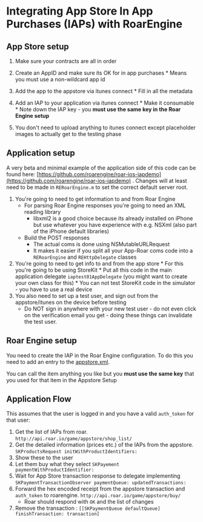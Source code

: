 # Integrating App Store In App Purchases (IAPs) with RoarEngine

## App Store setup

1. Make sure your contracts are all in order

2. Create an AppID and make sure its OK for in app purchases
       * Means you must use a non-wildcard app id

3. Add the app to the appstore via itunes connect
       * Fill in all the metadata

4. Add an IAP to your application via itunes connect
       * Make it consumable
       * Note down the IAP key - you **must use the same key in the Roar Engine setup**

5. You don't need to upload anything to itunes connect except placeholder images to actually get to the testing phase

## Application setup

A very beta and minimal example of the application side of this code can be found here: [https://github.com/roarengine/roar-ios-iapdemo](https://github.com/roarengine/roar-ios-iapdemo) . Changes will at least need to be made in `RERoarEngine.m` to set the correct default server root.


1. You're going to need to get information to and from Roar Engine
   * For parsing Roar Engine responses you're going to need an XML reading library
       * libxml2 is a good choice because its already installed on iPhone but use whatever you have experience with e.g. NSXml (also part of the iPhone default libraries)
   * Build the POST responses
       * The actual coms is done using NSMutableURLRequest
       * It makes it easier if you split all your App-Roar coms code into a `RERoarEngine` and `REHttpDelegate` classes
2. You're going to need to get info to and from the app store
       * For this you're going to be using StoreKit
       * Put all this code in the main application delegate `iaptest01AppDelegate` (you might want to create your own class for this)
       * You can not test StoreKit code in the simulator - you have to use a real device
3. You also need to set up a test user, and sign out from the appstore/itunes on the device before testing
   * Do NOT sign in anywhere with your new test user - do not even click on the verification email you get - doing these things can invalidate the test user.

## Roar Engine setup

You need to create the IAP in the Roar Engine configuration. To do this you need to add an entry to the [appstore.xml](../configuration_files/appstore.xml.md).

You can call the item anything you like but you **must use the same key** that you used for that item in the Appstore Setup

## Application Flow

This assumes that the user is logged in and you have a valid `auth_token` for that user:

1. Get the list of IAPs from roar. `http://api.roar.io/game/appstore/shop_list/`
2. Get the detailed information (prices etc.) of the IAPs from the appstore. `SKProductsRequest initWithProductIdentifiers:`
3. Show these to the user
4. Let them buy what they select `SKPayement paymentWithProductIdentifier:`
5. Wait for App Store transaction response to delegate implementing `SKPaymentTransactionObserver paymentQueue: updatedTransactions:`
6. Forward the hex encoded receipt from the appstore transaction and `auth_token` to roarengine. `http://api.roar.io/game/appstore/buy/`
    * Roar should respond with `OK` and the list of changes
7. Remove the transaction : `[[SKPaymentQueue defaultQueue] finishTransaction: transaction]`
